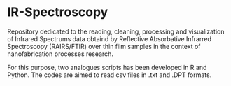 # IR-Spectroscopy

Repository dedicated to the reading, cleaning, processing and visualization of Infrared Spectrums data obtaind by Reflective Absorbative Infrarred Spectroscopy (RAIRS/FTIR) over thin film samples in the context of nanofabrication processes research.

For this purpose, two analogues scripts has been developed in R and Python. The codes are aimed to read csv files in .txt and .DPT formats.
